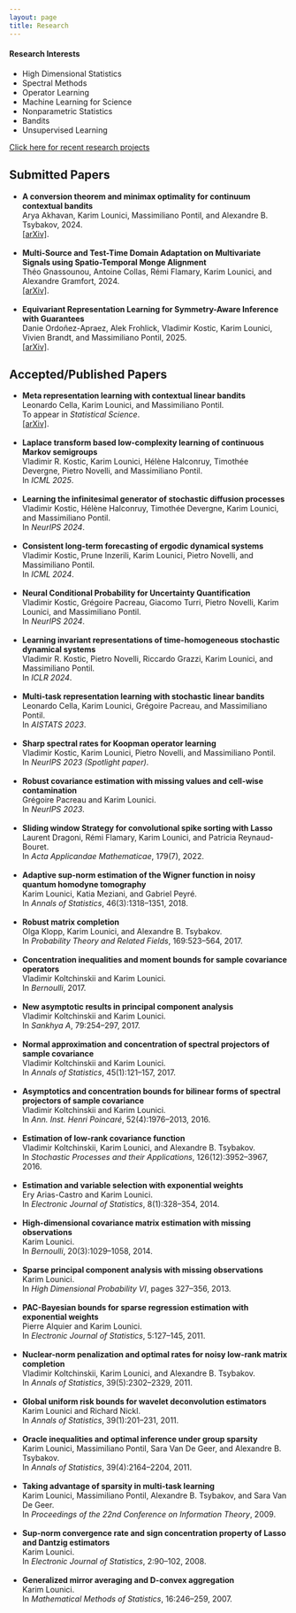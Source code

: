 ```yaml
---
layout: page
title: Research
---
```

<h4>Research Interests</h4>
<ul>
<li>High Dimensional Statistics</li>
<li>Spectral Methods</li>
<li>Operator Learning</li>
<li>Machine Learning for Science</li>
<li>Nonparametric Statistics</li>
<li>Bandits</li>
<li>Unsupervised Learning</li>
</ul>


<a href ="research.html">Click here for recent research projects</a>

<h2>Submitted Papers</h2>
<ul>
  <li>
    <b>A conversion theorem and minimax optimality for continuum contextual bandits</b><br />
    Arya Akhavan, Karim Lounici, Massimiliano Pontil, and Alexandre B. Tsybakov, 2024.<br />
    <a href = "https://arxiv.org/abs/2406.05714">[arXiv]</a>.
  </li><br />

  <li>
    <b>Multi-Source and Test-Time Domain Adaptation on Multivariate Signals using Spatio-Temporal Monge Alignment</b><br />
    Théo Gnassounou, Antoine Collas, Rémi Flamary, Karim Lounici, and Alexandre Gramfort, 2024.<br />
    <a href = "https://arxiv.org/abs/2407.14303">[arXiv]</a>.
  </li><br />

  <li>
    <b>Equivariant Representation Learning for Symmetry-Aware Inference with Guarantees</b><br />
    Danie Ordoñez-Apraez, Alek Frohlick, Vladimir Kostic, Karim Lounici, Vivien Brandt, and Massimiliano Pontil, 2025.<br />
    <a href = "https://arxiv.org/abs/2505.19809">[arXiv]</a>.
  </li>
</ul>


<h2>Accepted/Published Papers</h2>
<ul>
  <li>
    <b>Meta representation learning with contextual linear bandits</b><br />
    Leonardo Cella, Karim Lounici, and Massimiliano Pontil.<br />
    To appear in <i>Statistical Science</i>.<br />
    <a href = "https://arxiv.org/abs/2205.15100">[arXiv]</a>.
  </li><br />

  <li>
    <b>Laplace transform based low-complexity learning of continuous Markov semigroups</b><br />
    Vladimir R. Kostic, Karim Lounici, Hélène Halconruy, Timothée Devergne, Pietro Novelli, and Massimiliano Pontil.<br />
    In <i>ICML 2025</i>.
  </li><br />

  <li>
    <b>Learning the infinitesimal generator of stochastic diffusion processes</b><br />
    Vladimir Kostic, Hélène Halconruy, Timothée Devergne, Karim Lounici, and Massimiliano Pontil.<br />
    In <i>NeurIPS 2024</i>.
  </li><br />

  <li>
    <b>Consistent long-term forecasting of ergodic dynamical systems</b><br />
    Vladimir Kostic, Prune Inzerili, Karim Lounici, Pietro Novelli, and Massimiliano Pontil.<br />
    In <i>ICML 2024</i>.
  </li><br />

  <li>
    <b>Neural Conditional Probability for Uncertainty Quantification</b><br />
    Vladimir Kostic, Grégoire Pacreau, Giacomo Turri, Pietro Novelli, Karim Lounici, and Massimiliano Pontil.<br />
    In <i>NeurIPS 2024</i>.
  </li><br />

  <li>
    <b>Learning invariant representations of time-homogeneous stochastic dynamical systems</b><br />
    Vladimir R. Kostic, Pietro Novelli, Riccardo Grazzi, Karim Lounici, and Massimiliano Pontil.<br />
    In <i>ICLR 2024</i>.
  </li><br />

  <li>
    <b>Multi-task representation learning with stochastic linear bandits</b><br />
    Leonardo Cella, Karim Lounici, Grégoire Pacreau, and Massimiliano Pontil.<br />
    In <i>AISTATS 2023</i>.
  </li><br />

  <li>
    <b>Sharp spectral rates for Koopman operator learning</b><br />
    Vladimir Kostic, Karim Lounici, Pietro Novelli, and Massimiliano Pontil.<br />
    In <i>NeurIPS 2023 (Spotlight paper)</i>.
  </li><br />

  <li>
    <b>Robust covariance estimation with missing values and cell-wise contamination</b><br />
    Grégoire Pacreau and Karim Lounici.<br />
    In <i>NeurIPS 2023</i>.
  </li><br />

  <li>
    <b>Sliding window Strategy for convolutional spike sorting with Lasso</b><br />
    Laurent Dragoni, Rémi Flamary, Karim Lounici, and Patricia Reynaud-Bouret.<br />
    In <i>Acta Applicandae Mathematicae</i>, 179(7), 2022.
  </li><br />

  <li>
    <b>Adaptive sup-norm estimation of the Wigner function in noisy quantum homodyne tomography</b><br />
    Karim Lounici, Katia Meziani, and Gabriel Peyré.<br />
    In <i>Annals of Statistics</i>, 46(3):1318–1351, 2018.
  </li><br />

  <li>
    <b>Robust matrix completion</b><br />
    Olga Klopp, Karim Lounici, and Alexandre B. Tsybakov.<br />
    In <i>Probability Theory and Related Fields</i>, 169:523–564, 2017.
  </li><br />

  <li>
    <b>Concentration inequalities and moment bounds for sample covariance operators</b><br />
    Vladimir Koltchinskii and Karim Lounici.<br />
    In <i>Bernoulli</i>, 2017.
  </li><br />

  <li>
    <b>New asymptotic results in principal component analysis</b><br />
    Vladimir Koltchinskii and Karim Lounici.<br />
    In <i>Sankhya A</i>, 79:254–297, 2017.
  </li><br />

  <li>
    <b>Normal approximation and concentration of spectral projectors of sample covariance</b><br />
    Vladimir Koltchinskii and Karim Lounici.<br />
    In <i>Annals of Statistics</i>, 45(1):121–157, 2017.
  </li><br />

  <li>
    <b>Asymptotics and concentration bounds for bilinear forms of spectral projectors of sample covariance</b><br />
    Vladimir Koltchinskii and Karim Lounici.<br />
    In <i>Ann. Inst. Henri Poincaré</i>, 52(4):1976–2013, 2016.
  </li><br />

  <li>
    <b>Estimation of low-rank covariance function</b><br />
    Vladimir Koltchinskii, Karim Lounici, and Alexandre B. Tsybakov.<br />
    In <i>Stochastic Processes and their Applications</i>, 126(12):3952–3967, 2016.
  </li><br />

  <li>
    <b>Estimation and variable selection with exponential weights</b><br />
    Ery Arias-Castro and Karim Lounici.<br />
    In <i>Electronic Journal of Statistics</i>, 8(1):328–354, 2014.
  </li><br />

  <li>
    <b>High-dimensional covariance matrix estimation with missing observations</b><br />
    Karim Lounici.<br />
    In <i>Bernoulli</i>, 20(3):1029–1058, 2014.
  </li><br />

  <li>
    <b>Sparse principal component analysis with missing observations</b><br />
    Karim Lounici.<br />
    In <i>High Dimensional Probability VI</i>, pages 327–356, 2013.
  </li><br />

  <li>
    <b>PAC-Bayesian bounds for sparse regression estimation with exponential weights</b><br />
    Pierre Alquier and Karim Lounici.<br />
    In <i>Electronic Journal of Statistics</i>, 5:127–145, 2011.
  </li><br />

  <li>
    <b>Nuclear-norm penalization and optimal rates for noisy low-rank matrix completion</b><br />
    Vladimir Koltchinskii, Karim Lounici, and Alexandre B. Tsybakov.<br />
    In <i>Annals of Statistics</i>, 39(5):2302–2329, 2011.
  </li><br />

  <li>
    <b>Global uniform risk bounds for wavelet deconvolution estimators</b><br />
    Karim Lounici and Richard Nickl.<br />
    In <i>Annals of Statistics</i>, 39(1):201–231, 2011.
  </li><br />

  <li>
    <b>Oracle inequalities and optimal inference under group sparsity</b><br />
    Karim Lounici, Massimiliano Pontil, Sara Van De Geer, and Alexandre B. Tsybakov.<br />
    In <i>Annals of Statistics</i>, 39(4):2164–2204, 2011.
  </li><br />

  <li>
    <b>Taking advantage of sparsity in multi-task learning</b><br />
    Karim Lounici, Massimiliano Pontil, Alexandre B. Tsybakov, and Sara Van De Geer.<br />
    In <i>Proceedings of the 22nd Conference on Information Theory</i>, 2009.
  </li><br />

  <li>
    <b>Sup-norm convergence rate and sign concentration property of Lasso and Dantzig estimators</b><br />
    Karim Lounici.<br />
    In <i>Electronic Journal of Statistics</i>, 2:90–102, 2008.
  </li><br />

  <li>
    <b>Generalized mirror averaging and D-convex aggregation</b><br />
    Karim Lounici.<br />
    In <i>Mathematical Methods of Statistics</i>, 16:246–259, 2007.
  </li>
</ul>






